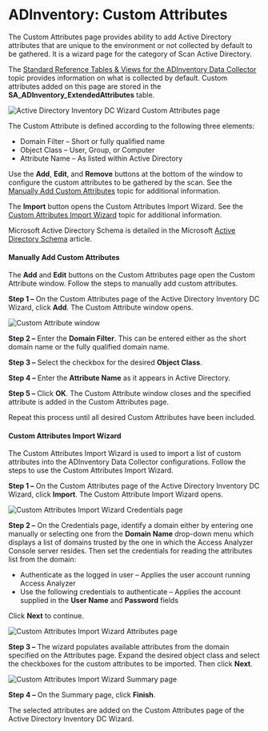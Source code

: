 # ADInventory: Custom Attributes

The Custom Attributes page provides ability to add Active Directory attributes that are unique to the environment or not collected by default to be gathered. It is a wizard page for the category of Scan Active Directory.

The [Standard Reference Tables & Views for the ADInventory Data Collector](/docs/accessanalyzer/enterpriseauditor/admin/datacollector/adinventory/standardtables.md) topic provides information on what is collected by default. Custom attributes added on this page are stored in the __SA\_ADInventory\_ExtendedAttributes__ table.

![Active Directory Inventory DC Wizard Custom Attributes page](/img/product_docs/accessanalyzer/enterpriseauditor/admin/datacollector/adinventory/customattributes.png)

The Custom Attribute is defined according to the following three elements:

- Domain Filter – Short or fully qualified name
- Object Class – User, Group, or Computer
- Attribute Name – As listed within Active Directory

Use the __Add__, __Edit__, and __Remove__ buttons at the bottom of the window to configure the custom attributes to be gathered by the scan. See the [Manually Add Custom Attributes](#manually-add-custom-attributes) topic for additional information.

The __Import__ button opens the Custom Attributes Import Wizard. See the [Custom Attributes Import Wizard](#custom-attributes-import-wizard) topic for additional information.

Microsoft Active Directory Schema is detailed in the Microsoft [Active Directory Schema](https://learn.microsoft.com/en-gb/windows/win32/adschema/active-directory-schema) article.

#### Manually Add Custom Attributes

The __Add__ and __Edit__ buttons on the Custom Attributes page open the Custom Attribute window. Follow the steps to manually add custom attributes.

__Step 1 –__ On the Custom Attributes page of the Active Directory Inventory DC Wizard, click __Add__. The Custom Attribute window opens.

![Custom Attribute window](/img/product_docs/accessanalyzer/enterpriseauditor/admin/datacollector/adinventory/customattributesadd.png)

__Step 2 –__ Enter the __Domain Filter__. This can be entered either as the short domain name or the fully qualified domain name.

__Step 3 –__ Select the checkbox for the desired __Object Class__.

__Step 4 –__ Enter the __Attribute Name__ as it appears in Active Directory.

__Step 5 –__ Click __OK__. The Custom Attribute window closes and the specified attribute is added in the Custom Attributes page.

Repeat this process until all desired Custom Attributes have been included.

#### Custom Attributes Import Wizard

The Custom Attributes Import Wizard is used to import a list of custom attributes into the ADInventory Data Collector configurations. Follow the steps to use the Custom Attributes Import Wizard.

__Step 1 –__ On the Custom Attributes page of the Active Directory Inventory DC Wizard, click __Import__. The Custom Attribute Import Wizard opens.

![Custom Attributes Import Wizard Credentials page](/img/product_docs/accessanalyzer/enterpriseauditor/admin/datacollector/adinventory/customattributesimportcredentials.png)

__Step 2 –__ On the Credentials page, identify a domain either by entering one manually or selecting one from the __Domain Name__ drop-down menu which displays a list of domains trusted by the one in which the Access Analyzer Console server resides. Then set the credentials for reading the attributes list from the domain:

- Authenticate as the logged in user – Applies the user account running Access Analyzer
- Use the following credentials to authenticate – Applies the account supplied in the __User Name__ and __Password__ fields

Click __Next__ to continue.

![Custom Attributes Import Wizard Attributes page](/img/product_docs/accessanalyzer/enterpriseauditor/admin/datacollector/adinventory/customattributesimportattributes.png)

__Step 3 –__ The wizard populates available attributes from the domain specified on the Attributes page. Expand the desired object class and select the checkboxes for the custom attributes to be imported. Then click __Next__.

![Custom Attributes Import Wizard Summary page](/img/product_docs/accessanalyzer/enterpriseauditor/admin/datacollector/adinventory/customattributesimportsummary.png)

__Step 4 –__ On the Summary page, click __Finish__.

The selected attributes are added on the Custom Attributes page of the Active Directory Inventory DC Wizard.
